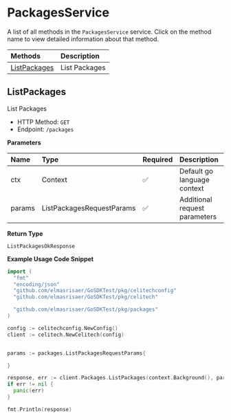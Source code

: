 # PackagesService

A list of all methods in the `PackagesService` service. Click on the method name to view detailed information about that method.

| Methods                       | Description   |
| :---------------------------- | :------------ |
| [ListPackages](#listpackages) | List Packages |

## ListPackages

List Packages

- HTTP Method: `GET`
- Endpoint: `/packages`

**Parameters**

| Name   | Type                      | Required | Description                   |
| :----- | :------------------------ | :------- | :---------------------------- |
| ctx    | Context                   | ✅       | Default go language context   |
| params | ListPackagesRequestParams | ✅       | Additional request parameters |

**Return Type**

`ListPackagesOkResponse`

**Example Usage Code Snippet**

```go
import (
  "fmt"
  "encoding/json"
  "github.com/elmasrisaer/GoSDKTest/pkg/celitechconfig"
  "github.com/elmasrisaer/GoSDKTest/pkg/celitech"

  "github.com/elmasrisaer/GoSDKTest/pkg/packages"
)

config := celitechconfig.NewConfig()
client := celitech.NewCelitech(config)


params := packages.ListPackagesRequestParams{

}

response, err := client.Packages.ListPackages(context.Background(), params)
if err != nil {
  panic(err)
}

fmt.Println(response)
```
